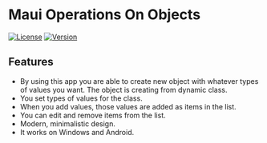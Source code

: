 # Maui Operations On Objects

[![License](https://img.shields.io/badge/license-MIT-blue.svg)](https://opensource.org/licenses/MIT)
[![Version](https://img.shields.io/badge/version-v1.0.0-brightgreen.svg)](https://github.com/WebSpruce/mauiOperationsOnObjects/releases)

## Features

- By using this app you are able to create new object with whatever types of values you want. The object is creating from dynamic class.
- You set types of values for the class.
- When you add values, those values are added as items in the list.
- You can edit and remove items from the list.
- Modern, minimalistic design.
- It works on Windows and Android.